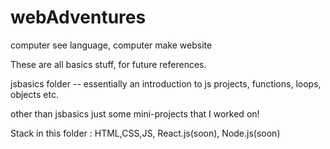 # webAdventures
computer see language, computer make website

These are all basics stuff, for future references.

jsbasics folder -- essentially an introduction to js projects, functions, loops, objects etc.

other than jsbasics just some mini-projects that I worked on! 



Stack in this folder : HTML,CSS,JS, React.js(soon), Node.js(soon)
